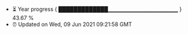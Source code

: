 - ⏳ Year progress { █████████████▁▁▁▁▁▁▁▁▁▁▁▁▁▁▁▁▁ } 43.67 %
- ⏰ Updated on Wed, 09 Jun 2021 09:21:58 GMT


